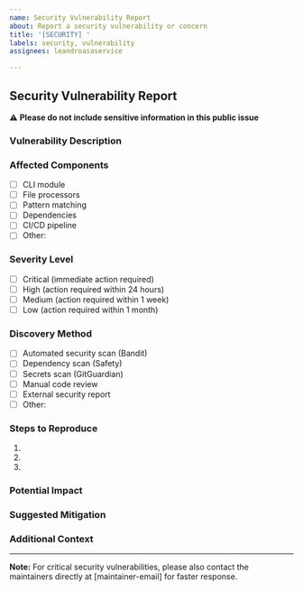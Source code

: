 ```yaml
---
name: Security Vulnerability Report
about: Report a security vulnerability or concern
title: '[SECURITY] '
labels: security, vulnerability
assignees: leandroasaservice

---
```


## Security Vulnerability Report

⚠️ **Please do not include sensitive information in this public issue**

### Vulnerability Description
<!-- Briefly describe the security vulnerability -->

### Affected Components
<!-- Which parts of the codebase are affected? -->
- [ ] CLI module
- [ ] File processors
- [ ] Pattern matching
- [ ] Dependencies
- [ ] CI/CD pipeline
- [ ] Other:

### Severity Level
<!-- Select the appropriate severity level -->
- [ ] Critical (immediate action required)
- [ ] High (action required within 24 hours)
- [ ] Medium (action required within 1 week)
- [ ] Low (action required within 1 month)

### Discovery Method
<!-- How was this vulnerability discovered? -->
- [ ] Automated security scan (Bandit)
- [ ] Dependency scan (Safety)
- [ ] Secrets scan (GitGuardian)
- [ ] Manual code review
- [ ] External security report
- [ ] Other:

### Steps to Reproduce
<!-- If applicable, provide steps to reproduce the vulnerability -->
1.
2.
3.

### Potential Impact
<!-- Describe the potential impact if this vulnerability is exploited -->

### Suggested Mitigation
<!-- If you have suggestions for fixing this vulnerability -->

### Additional Context
<!-- Add any other context about the vulnerability here -->

---

**Note:** For critical security vulnerabilities, please also contact the maintainers directly at [maintainer-email] for faster response.
